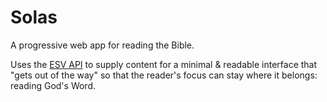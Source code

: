 # Solas

A progressive web app for reading the Bible.

Uses the [ESV API](https://api.esv.org/) to supply content for a minimal & readable interface that "gets out of the way" so that the reader's focus can stay where it belongs: reading God's Word.

